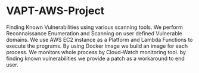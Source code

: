 # VAPT-AWS-Project

Finding Known Vulnerabilities using various scanning tools. We perform Reconnaissance Enumeration and Scanning on user defined Vulnerable domains. We use AWS EC2 instance as a Platform and Lambda Functions to execute the programs. By using Docker image we build an image for each process. We monitors whole process by Cloud-Watch monitoring tool. by finding known vulnerabilities we provide a patch as a workaround to end user.
